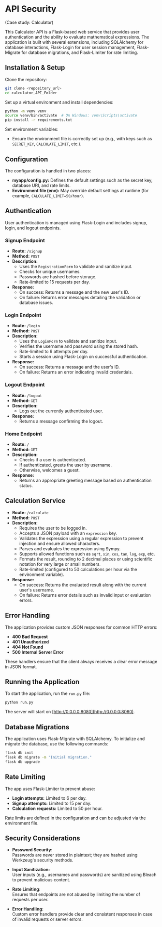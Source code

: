 # API Security
(Case study: Calculator)

This Calculator API is a Flask-based web service that provides user authentication and the ability to evaluate mathematical expressions. The application is built with several extensions, including SQLAlchemy for database interactions, Flask-Login for user session management, Flask-Migrate for database migrations, and Flask-Limiter for rate limiting.

## Installation & Setup

Clone the repository:

```bash
git clone <repository_url>
cd calculator_API_Folder
```

Set up a virtual environment and install dependencies:

```bash
python -m venv venv
source venv/bin/activate  # On Windows: venv\Scripts\activate
pip install -r requirements.txt
```

Set environment variables:
- Ensure the environment file is correctly set up (e.g., with keys such as `SECRET_KEY`, `CALCULATE_LIMIT`, etc.).

## Configuration

The configuration is handled in two places:

- **myapp/config.py:** Defines the default settings such as the secret key, database URI, and rate limits.
- **Environment file (env):** May override default settings at runtime (for example, `CALCULATE_LIMIT=50/hour`).

## Authentication

User authentication is managed using Flask-Login and includes signup, login, and logout endpoints.

### Signup Endpoint

- **Route:** `/signup`
- **Method:** `POST`
- **Description:**
  - Uses the `RegistrationForm` to validate and sanitize input.
  - Checks for unique usernames.
  - Passwords are hashed before storage.
  - Rate-limited to 15 requests per day.
- **Response:**
  - On success: Returns a message and the new user's ID.
  - On failure: Returns error messages detailing the validation or database issues.

### Login Endpoint

- **Route:** `/login`
- **Method:** `POST`
- **Description:**
  - Uses the `LoginForm` to validate and sanitize input.
  - Verifies the username and password using the stored hash.
  - Rate-limited to 6 attempts per day.
  - Starts a session using Flask-Login on successful authentication.
- **Response:**
  - On success: Returns a message and the user's ID.
  - On failure: Returns an error indicating invalid credentials.

### Logout Endpoint

- **Route:** `/logout`
- **Method:** `GET`
- **Description:**
  - Logs out the currently authenticated user.
- **Response:**
  - Returns a message confirming the logout.

### Home Endpoint

- **Route:** `/`
- **Method:** `GET`
- **Description:**
  - Checks if a user is authenticated.
  - If authenticated, greets the user by username.
  - Otherwise, welcomes a guest.
- **Response:**
  - Returns an appropriate greeting message based on authentication status.

## Calculation Service

- **Route:** `/calculate`
- **Method:** `POST`
- **Description:**
  - Requires the user to be logged in.
  - Accepts a JSON payload with an `expression` key.
  - Validates the expression using a regular expression to prevent injection and ensure allowed characters.
  - Parses and evaluates the expression using Sympy.
  - Supports allowed functions such as `sqrt`, `sin`, `cos`, `tan`, `log`, `exp`, etc.
  - Formats the result, rounding to 2 decimal places or using scientific notation for very large or small numbers.
  - Rate-limited (configured to 50 calculations per hour via the environment variable).
- **Response:**
  - On success: Returns the evaluated result along with the current user's username.
  - On failure: Returns error details such as invalid input or evaluation errors.

## Error Handling

The application provides custom JSON responses for common HTTP errors:

- **400 Bad Request**
- **401 Unauthorized**
- **404 Not Found**
- **500 Internal Server Error**

These handlers ensure that the client always receives a clear error message in JSON format.

## Running the Application

To start the application, run the `run.py` file:

```bash
python run.py
```

The server will start on [http://0.0.0.0:8080](http://0.0.0.0:8080).

## Database Migrations

The application uses Flask-Migrate with SQLAlchemy. To initialize and migrate the database, use the following commands:

```bash
flask db init
flask db migrate -m "Initial migration."
flask db upgrade
```

## Rate Limiting

The app uses Flask-Limiter to prevent abuse:

- **Login attempts:** Limited to 6 per day.
- **Signup attempts:** Limited to 15 per day.
- **Calculation requests:** Limited to 50 per hour.

Rate limits are defined in the configuration and can be adjusted via the environment file.

## Security Considerations

- **Password Security:**  
  Passwords are never stored in plaintext; they are hashed using Werkzeug's security methods.

- **Input Sanitization:**  
  User inputs (e.g., usernames and passwords) are sanitized using Bleach to prevent malicious content.

- **Rate Limiting:**  
  Ensures that endpoints are not abused by limiting the number of requests per user.

- **Error Handling:**  
  Custom error handlers provide clear and consistent responses in case of invalid requests or server errors.
